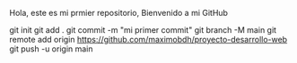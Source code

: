 Hola, este es mi prmier repositorio, Bienvenido a mi GitHub

git init
git add .
git commit -m "mi primer commit"
git branch -M main
git remote add origin https://github.com/maximobdh/proyecto-desarrollo-web
git push -u origin main
